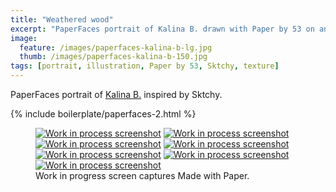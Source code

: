 ```yaml
---
title: "Weathered wood"
excerpt: "PaperFaces portrait of Kalina B. drawn with Paper by 53 on an iPad."
image: 
  feature: /images/paperfaces-kalina-b-lg.jpg
  thumb: /images/paperfaces-kalina-b-150.jpg
tags: [portrait, illustration, Paper by 53, Sktchy, texture]
---
```


PaperFaces portrait of [Kalina B.](http://sktchy.com/142Fr) inspired by Sktchy.

{% include boilerplate/paperfaces-2.html %}

<figure class="third">
  <a href="{{ site.url }}/images/paperfaces-kalina-b-process-1-lg.jpg"><img src="{{ site.url }}/images/paperfaces-kalina-b-process-1-600.jpg" alt="Work in process screenshot"></a>
  <a href="{{ site.url }}/images/paperfaces-kalina-b-process-2-lg.jpg"><img src="{{ site.url }}/images/paperfaces-kalina-b-process-2-600.jpg" alt="Work in process screenshot"></a>
  <a href="{{ site.url }}/images/paperfaces-kalina-b-process-3-lg.jpg"><img src="{{ site.url }}/images/paperfaces-kalina-b-process-3-600.jpg" alt="Work in process screenshot"></a>
  <a href="{{ site.url }}/images/paperfaces-kalina-b-process-4-lg.jpg"><img src="{{ site.url }}/images/paperfaces-kalina-b-process-4-600.jpg" alt="Work in process screenshot"></a>
  <a href="{{ site.url }}/images/paperfaces-kalina-b-process-5-lg.jpg"><img src="{{ site.url }}/images/paperfaces-kalina-b-process-5-600.jpg" alt="Work in process screenshot"></a>
  <a href="{{ site.url }}/images/paperfaces-kalina-b-process-6-lg.jpg"><img src="{{ site.url }}/images/paperfaces-kalina-b-process-6-600.jpg" alt="Work in process screenshot"></a>
  <a href="{{ site.url }}/images/paperfaces-kalina-b-process-7-lg.jpg"><img src="{{ site.url }}/images/paperfaces-kalina-b-process-7-600.jpg" alt="Work in process screenshot"></a>
  <figcaption>Work in progress screen captures Made with Paper.</figcaption>
</figure>
